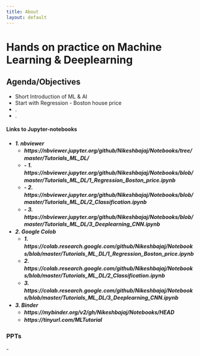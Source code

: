 ```yaml
---
title: About
layout: default
---
```


<!--# {{ page.title }}-->
# Hands on practice on Machine Learning & Deeplearning


<div id="index-grid-full" class="section group">
<h2 style="text-align:left;">Agenda/Objectives</h2>
 <ul class="simple">
    <li>Short Introduction of ML & AI</li>
    <li>Start with Regression - Boston house price</li>
    <li>.</li>
    <li>.</li>
 </ul>
<h4 style="text-align:left;"> Links to Jupyter-notebooks</h4>
<h5 style="text-align:left;">
<ul class="simple" style="line-height:1.4;">
  <li>1. nbviewer
    <ul class="simple">
    <li>https://nbviewer.jupyter.org/github/Nikeshbajaj/Notebooks/tree/master/Tutorials_ML_DL/</li>
    <li>- 1. https://nbviewer.jupyter.org/github/Nikeshbajaj/Notebooks/blob/master/Tutorials_ML_DL/1_Regression_Boston_price.ipynb</li>
    <li>- 2. https://nbviewer.jupyter.org/github/Nikeshbajaj/Notebooks/blob/master/Tutorials_ML_DL/2_Classification.ipynb</li>
    <li>- 3. https://nbviewer.jupyter.org/github/Nikeshbajaj/Notebooks/blob/master/Tutorials_ML_DL/3_Deeplearning_CNN.ipynb</li>
    </ul></li>
  <li>2. Google Colob
    <ul class="simple">
    <li>1. https://colab.research.google.com/github/Nikeshbajaj/Notebooks/blob/master/Tutorials_ML_DL/1_Regression_Boston_price.ipynb</li>
    <li>2. https://colab.research.google.com/github/Nikeshbajaj/Notebooks/blob/master/Tutorials_ML_DL/2_Classification.ipynb</li>
    <li>3. https://colab.research.google.com/github/Nikeshbajaj/Notebooks/blob/master/Tutorials_ML_DL/3_Deeplearning_CNN.ipynb</li>
     </ul>
  </li>
  <li>3. Binder
    <ul class="simple">
    <li>https://mybinder.org/v2/gh/Nikeshbajaj/Notebooks/HEAD</li>
    <li>https://tinyurl.com/MLTutorial</li>
    </ul></li>
</ul>
</h5>
</div>
<div id="index-grid-full" class="section group"></div>

<h3 style="text-align:left;">PPTs</h3>
 - 

<!--

## Agenda
 - Short Introduction of ML & AI
 - Start with Regression - Boston house price


## Links to Jupyter-notebooks
## 1. nbviewer
-  https://nbviewer.jupyter.org/github/Nikeshbajaj/Notebooks/tree/master/Tutorials_ML_DL/
  -  1. https://nbviewer.jupyter.org/github/Nikeshbajaj/Notebooks/blob/master/Tutorials_ML_DL/1_Regression_Boston_price.ipynb
  -  2. https://nbviewer.jupyter.org/github/Nikeshbajaj/Notebooks/blob/master/Tutorials_ML_DL/2_Classification.ipynb
  -  3. https://nbviewer.jupyter.org/github/Nikeshbajaj/Notebooks/blob/master/Tutorials_ML_DL/3_Deeplearning_CNN.ipynb

## 2. Google Colob
  - 1. https://colab.research.google.com/github/Nikeshbajaj/Notebooks/blob/master/Tutorials_ML_DL/1_Regression_Boston_price.ipynb
  - 2. https://colab.research.google.com/github/Nikeshbajaj/Notebooks/blob/master/Tutorials_ML_DL/2_Classification.ipynb
  - 3. https://colab.research.google.com/github/Nikeshbajaj/Notebooks/blob/master/Tutorials_ML_DL/3_Deeplearning_CNN.ipynb

## 3. Binder
  - https://mybinder.org/v2/gh/Nikeshbajaj/Notebooks/HEAD
  - or 
  - https://tinyurl.com/MLTutorial


-->

